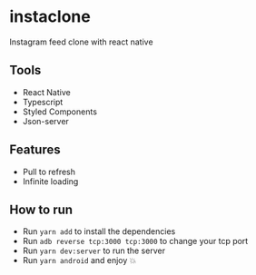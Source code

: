 # instaclone
Instagram feed clone with react native

## Tools
* React Native
* Typescript
* Styled Components
* Json-server

## Features
* Pull to refresh
* Infinite loading

## How to run 
* Run `yarn add` to install the dependencies
* Run `adb reverse tcp:3000 tcp:3000` to change your tcp port
* Run `yarn dev:server` to run the server
* Run `yarn android` and enjoy 💥 
